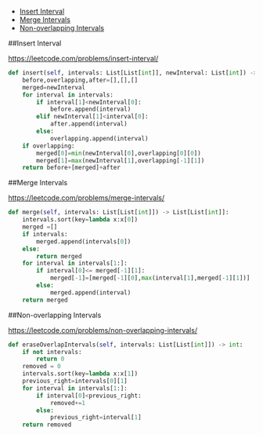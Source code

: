 + [Insert Interval](#insert-interval)
+ [Merge Intervals](#merge-intervals)
+ [Non-overlapping Intervals](#non-overlapping-intervals)

[comment]: <> (Stop)

##Insert Interval

https://leetcode.com/problems/insert-interval/

``` python
def insert(self, intervals: List[List[int]], newInterval: List[int]) -> List[List[int]]:
    before,overlapping,after=[],[],[]
    merged=newInterval
    for interval in intervals:
        if interval[1]<newInterval[0]:
            before.append(interval)
        elif newInterval[1]<interval[0]:
            after.append(interval)
        else:
            overlapping.append(interval)
    if overlapping:
        merged[0]=min(newInterval[0],overlapping[0][0])
        merged[1]=max(newInterval[1],overlapping[-1][1])
    return before+[merged]+after
```
##Merge Intervals

https://leetcode.com/problems/merge-intervals/

``` python
def merge(self, intervals: List[List[int]]) -> List[List[int]]:
    intervals.sort(key=lambda x:x[0])
    merged =[]
    if intervals:
        merged.append(intervals[0])
    else:
        return merged
    for interval in intervals[1:]:
        if interval[0]<= merged[-1][1]:
            merged[-1]=[merged[-1][0],max(interval[1],merged[-1][1])]
        else:
            merged.append(interval)
    return merged
```
##Non-overlapping Intervals

https://leetcode.com/problems/non-overlapping-intervals/

``` python
def eraseOverlapIntervals(self, intervals: List[List[int]]) -> int:
    if not intervals:
        return 0
    removed = 0
    intervals.sort(key=lambda x:x[1])
    previous_right=intervals[0][1]
    for interval in intervals[1:]:
        if interval[0]<previous_right:
            removed+=1
        else:
            previous_right=interval[1]
    return removed
```